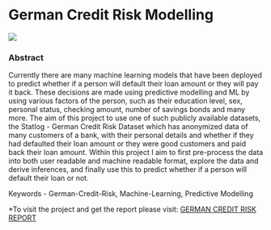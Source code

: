 # German Credit Risk Modelling

![](https://www.db.com/contentAsset/raw-data/759b91c0-0f6a-4699-9d2a-46fddbd69cbf/fileAsset?language_id=1)

### Abstract
Currently there are many machine learning models that have been deployed to predict whether if a person will default their loan amount or they will pay it back. These decisions are made using predictive modelling and ML by using various factors of the person, such as their education level, sex, personal status, checking amount, number of savings bonds and many more. The aim of this project to use one of such publicly available datasets, the Statlog - German Credit Risk Dataset which has anonymized data of many customers of a bank, with their personal details and whether if they had defaulted their loan amount or they were good customers and paid back their loan amount. Within this project I aim to first pre-process the data into both user readable and machine readable format, explore the data and derive inferences, and finally use this to predict whether if a person will default their loan or not.

Keywords - German-Credit-Risk, Machine-Learning, Predictive Modelling

*To visit the project and get the report please visit: [GERMAN CREDIT RISK REPORT](https://rpubs.com/ableryder_9wj/814972)
